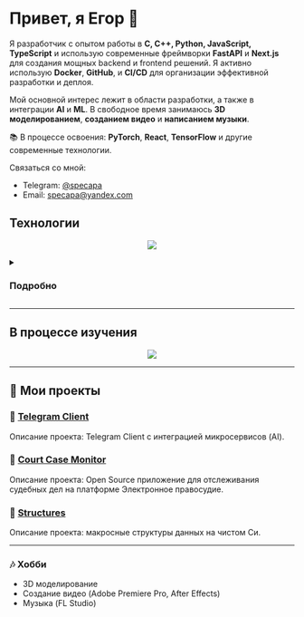 # Привет, я **Егор** 👋

Я разработчик с опытом работы в **C, C++, Python, JavaScript, TypeScript** и использую современные фреймворки **FastAPI** и **Next.js** для создания мощных backend и frontend решений. Я активно использую **Docker**, **GitHub**, и **CI/CD** для организации эффективной разработки и деплоя.

Мой основной интерес лежит в области разработки, а также в интеграции **AI** и **ML**. В свободное время занимаюсь **3D моделированием**, **созданием видео** и **написанием музыки**.

📚 В процессе освоения: **PyTorch**, **React**, **TensorFlow** и другие современные технологии.

Связаться со мной:
- Telegram: [@specapa](https://t.me/specapa)
- Email: specapa@yandex.com

## Технологии
<p align="center">
  <img src="https://skillicons.dev/icons?i=c,cpp,python,js,ts,fastapi,nextjs,docker,linux,cmake,git,github,vscode,sqlite,mongodb,redis,tailwind,postman,bash,sql" />
</p>
<details>
<summary>
<h3>Подробно</h3>
</summary>
  
---

<details>
<summary>Языки программирования <p align="center"><img src="https://skillicons.dev/icons?i=c,cpp,python,js,ts" height="30" /></summary>

| Технология | Где использовал |
|------------|-----------------|
| <img src="https://skillicons.dev/icons?i=c" height="30" /> C | Системное программирование, написание собственной библиотеки структур данных |
| <img src="https://skillicons.dev/icons?i=cpp" height="30" /> C++ | Расширение C-проектов, низкоуровневые алгоритмы |
| <img src="https://skillicons.dev/icons?i=python" height="30" /> Python | Backend (FastAPI), Telegram-боты, автоматизация, WebSocket-сервисы |
| <img src="https://skillicons.dev/icons?i=js" height="30" /> JavaScript | UI-скрипты, базовая интерактивность |
| <img src="https://skillicons.dev/icons?i=ts" height="30" /> TypeScript | Frontend на Next.js, типизированный API-клиент |
| <img src="https://skillicons.dev/icons?i=bash" height="30" /> Bash | Автоматизация в Unix-среде, Dev-скрипты |
| <img src="https://skillicons.dev/icons?i=sql" height="30" /> SQL | Работа с SQLite и ORM, написание запросов |

</details>

---

<details>
<summary>Фреймворки и библиотеки <p align="center"><img src="https://skillicons.dev/icons?i=fastapi,nextjs" height="30" /></summary>

| Технология | Где использовал |
|------------|-----------------|
| <img src="https://skillicons.dev/icons?i=fastapi" height="30" /> FastAPI | Основной backend: API, WebSocket, авторизация, AI-интеграция |
| <img src="https://skillicons.dev/icons?i=nextjs" height="30" /> Next.js | SSR/SPA frontend, OAuth2 авторизация, UI с TailwindCSS |

</details>

---

<details>
<summary>Инфраструктура и DevOps<p align="center"><img src="https://skillicons.dev/icons?i=docker,linux" height="30" /></summary>

| Технология | Где использовал |
|------------|-----------------|
| <img src="https://skillicons.dev/icons?i=docker" height="30" /> Docker | Контейнеризация backend и frontend, сборка с FastAPI + Next.js |
| <img src="https://skillicons.dev/icons?i=linux" height="30" /> Unix/WSL | Основная среда разработки: сборка, деплой, shell-скрипты |
| <img src="https://skillicons.dev/icons?i=cmake" height="30" /> CMake | Сборка C/C++ проектов, SHARED библиотеки |
| 🛠️ Makefile | Автоматизация сборки C-проектов |
| <img src="https://skillicons.dev/icons?i=git" height="30" /> Git | Версионирование, веточная стратегия с GitHub |
| <img src="https://skillicons.dev/icons?i=github" height="30" /> GitHub | Репозитории, Issues, GitHub Actions |
| <img src="https://skillicons.dev/icons?i=vscode" height="30" /> VS Code | Основной редактор: Devcontainers, плагины, терминал |

</details>

---

<details>
<summary>Базы данных<p align="center"><img src="https://skillicons.dev/icons?i=mongodb,redis,sqlite" height="30" /></summary>

| Технология | Где использовал |
|------------|-----------------|
| <img src="https://skillicons.dev/icons?i=mongodb" height="30" /> MongoDB | Использовалась в Telegram-боте и прототипах |
| <img src="https://skillicons.dev/icons?i=redis" height="30" /> Redis | Кеширование в AI-сервисе |
| <img src="https://skillicons.dev/icons?i=sqlite" height="30" /> SQLite | Тестовые проекты, оффлайн-хранение |
| 🧱 SQLAlchemy | ORM в проектах на FastAPI |

</details>

---

<details>
<summary>Тестирование<p align="center"><img src="https://skillicons.dev/icons?i=pytest" height="30" /></summary>

| Технология | Где использовал |
|------------|-----------------|
| 🧪 pytest | Юнит-тесты для backend API |
| 🔶 Postman (автоматизация) | Изучаю сценарии с автотестами и коллекциями |

</details>

---

<details>
<summary>Прочее<p align="center"><img src="https://skillicons.dev/icons?i=tailwind" height="30" /></summary>

| Технология | Где использовал |
|------------|-----------------|
| <img src="https://skillicons.dev/icons?i=tailwind" height="30" /> TailwindCSS | UI в Next.js проекте |
| ESLint / Prettier | Использую в frontend-проектах (Next.js) |
| 🧾 Swagger / OpenAPI | Генерация документации FastAPI, ручное редактирование спецификаций |

</details>
</details>

---

## В процессе изучения

<p align="center">
  <img src="https://skillicons.dev/icons?i=java,kotlin,react,vue,express,flask,django,tensorflow,opencv,kubernetes,ansible,nginx,grafana,postgres,mysql,cypress,githubactions,huggingface,openai,stablediffusion" />
</p>

---

## 📂 Мои проекты

### 🔐 [Telegram Client](https://github.com/zeotq/telegram-client)
Описание проекта: Telegram Client с интеграцией микросервисов (AI).

### 🔗 [**Court Case Monitor**](https://github.com/zeotq/court-case-monitor)
Описание проекта: Open Source приложение для отслеживания судебных дел на платформе Электронное правосудие.

### 🔗 [**Structures**](https://github.com/zeotq/structures)
Описание проекта: макросные структуры данных на чистом Си.

---

### 🎶 Хобби

- 3D моделирование
- Создание видео (Adobe Premiere Pro, After Effects)
- Музыка (FL Studio)

